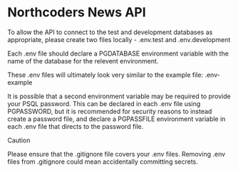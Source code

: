 # Northcoders News API

To allow the API to connect to the test and development databases as appropriate, please create two files locally - .env.test and .env.development

Each .env file should declare a PGDATABASE environment variable with the name of the database for the relevent environment.

These .env files will ultimately look very similar to the example file: .env-example

It is possible that a second environment variable may be required to provide your PSQL password. This can be declared in each .env file using PGPASSWORD, but it is recommended for security reasons to instead create a password file, and declare a PGPASSFILE environment variable in each .env file that directs to the password file.

> [!CAUTION]
> Please ensure that the .gitignore file covers your .env files. Removing .env files from .gitignore could mean accidentally committing secrets.